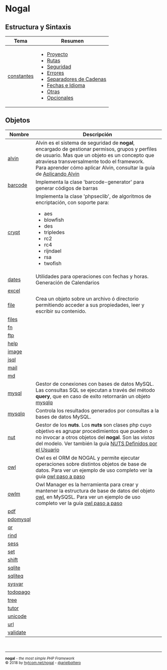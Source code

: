 # Nogal

## Estructura y Sintaxis
|Tema|Resumen|
|---|---|
|[constantes](docs/constants.md)|<ul><li>[Proyecto](constants.md#proyecto)</li><li>[Rutas](constants.md#rutas)</li><li>[Seguridad](constants.md#seguridad)</li><li>[Errores](constants.md#errores)</li><li>[Separadores de Cadenas](constants.md#separadores-de-cadenas)</li><li>[Fechas e Idioma](constants.md#fechas-e-idioma)</li><li>[Otras](constants.md#otras)</li><li>[Opcionales](constants.md#opcionales)</li></ul>|

## **Objetos**
|Nombre|Descripción|
|---|---|
|[alvin](docs/alvin.md)|Alvin es el sistema de seguridad de **nogal**, encargado de gestionar permisos, grupos y perfiles de usuario. Mas que un objeto es un concepto que atraviesa transversalmente todo el framework.<br />Para aprender cómo aplicar Alvin, consultar la guía de [Aplicando Alvin](https://github.com/arielbottero/wiki/blob/master/nogal/docs/alvinuso.md)|
|[barcode](docs/barcode.md)|Implementa la clase 'barcode-generator' para generar códigos de barras|
|[crypt](docs/crypt.md)|Implementa la clase 'phpseclib', de algoritmos de encriptación, con soporte para:<br /><ul><li>aes</li><li>blowfish</li><li>des</li><li>tripledes</li><li>rc2</li><li>rc4</li><li>rijndael</li><li>rsa</li><li>twofish</li></ul>|
|[dates](docs/dates.md)|Utilidades para operaciones con fechas y horas. Generación de Calendarios|
|[excel](docs/excel.md)||
|[file](docs/file.md)|Crea un objeto sobre un archivo ó directorio permitiendo acceder a sus propiedades, leer y escribir su contenido.|
|[files](docs/files.md)||
|[fn](docs/fn.md)||
|[ftp](docs/ftp.md)||
|[help](docs/help.md)||
|[image](docs/image.md)||
|[jsql](docs/jsql.md)||
|[mail](docs/mail.md)||
|[md](docs/md.md)||
|[mysql](docs/mysql.md)|Gestor de conexiones con bases de datos MySQL. Las consultas SQL se ejecutan a través del método **query**, que en caso de exito retornarán un objeto [mysqlq](https://github.com/arielbottero/wiki/blob/master/nogal/docs/mysqlq.md)|
|[mysqlq](docs/mysqlq.md)|Controla los resultados generados por consultas a la bases de datos MySQL.|
|[nut](docs/nut.md)|Gestor de los **nuts**. Los **nuts** son clases php cuyo objetivo es agrupar procedimientos que pueden o no invocar a otros objetos del **nogal**. Son las *vistas* del modelo. Ver también la guía [NUTS Definidos por el Usuario](https://github.com/arielbottero/wiki/blob/master/nogal/docs/nuts.md)|
|[owl](docs/owl.md)|Owl es el ORM de NOGAL y permite ejecutar operaciones sobre distintos objetos de base de datos. Para ver un ejemplo de uso completo ver la guía [owl paso a paso](https://github.com/arielbottero/wiki/blob/master/nogal/docs/owluso.md)|
|[owlm](docs/owlm.md)|Owl Manager es la herramienta para crear y mantener la estructura de base de datos del objeto [owl](https://github.com/arielbottero/wiki/blob/master/nogal/docs/owl.md), en MySQSL. Para ver un ejemplo de uso completo ver la guía [owl paso a paso](https://github.com/arielbottero/wiki/blob/master/nogal/docs/owlmuso.md)|
|[pdf](docs/pdf.md)||
|[pdomysql](docs/pdomysql.md)||
|[qr](docs/qr.md)||
|[rind](docs/rind.md)||
|[sess](docs/sess.md)||
|[set](docs/set.md)||
|[shift](docs/shift.md)||
|[sqlite](docs/sqlite.md)||
|[sqliteq](docs/sqliteq.md)||
|[sysvar](docs/sysvar.md)||
|[todopago](docs/todopago.md)||
|[tree](docs/tree.md)||
|[tutor](docs/tutor.md)||
|[unicode](docs/unicode.md)||
|[url](docs/url.md)||
|[validate](docs/validate.md)||

&nbsp;
___
<sub><b>nogal</b> - <em>the most simple PHP Framework</em></sub><br />
<sup>&copy; 2018 by <a href="http://hytcom.net/nogal">hytcom.net/nogal</a> - <a href="https://github.com/arielbottero">@arielbottero</a></sup><br />